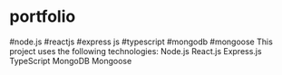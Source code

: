 # portfolio
#node.js
#reactjs
#express js
#typescript
#mongodb
#mongoose
This project uses the following technologies:
Node.js
React.js
Express.js
TypeScript
MongoDB
Mongoose
